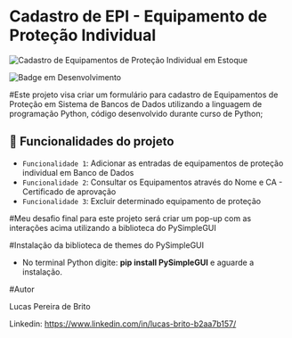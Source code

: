 <h1 aling="Center"> Cadastro de EPI - Equipamento de Proteção Individual </h1>

![Cadastro de Equipamentos de Proteção Individual em Estoque](https://user-images.githubusercontent.com/102773368/163396780-2f6a7ff6-6dad-405c-b3a0-f4a4f30caa7d.png)

![Badge em Desenvolvimento](http://img.shields.io/static/v1?label=STATUS&message=EM%20DESENVOLVIMENTO&color=GREEN&style=for-the-badge)

#Este projeto visa criar um formulário para cadastro de Equipamentos de Proteção em Sistema de Bancos de Dados utilizando a linguagem de programação Python, código desenvolvido durante curso de Python;

## :hammer: Funcionalidades do projeto

- `Funcionalidade 1`: Adicionar as entradas de equipamentos de proteção individual em Banco de Dados
- `Funcionalidade 2`: Consultar os Equipamentos através do Nome e CA - Certificado de aprovação
- `Funcionalidade 3`: Excluir determinado equipamento de proteção


#Meu desafio final para este projeto será criar um pop-up com as interações acima utilizando a biblioteca do PySimpleGUI


#Instalação da biblioteca de themes do PySimpleGUI 
  - No terminal Python digite: **pip install PySimpleGUI** e aguarde a instalação.
  

#Autor

Lucas Pereira de Brito

Linkedin: https://www.linkedin.com/in/lucas-brito-b2aa7b157/
